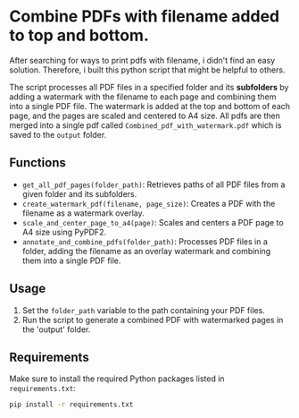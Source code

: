 # Combine PDFs with filename added to top and bottom.

After searching for ways to print pdfs with filename, i didn't find an easy solution. Therefore, i built this python script that might be helpful to others.

The script processes all PDF files in a specified folder and its **subfolders** by adding a watermark with the filename to each page and combining them into a single PDF file. The watermark is added at the top and bottom of each page, and the pages are scaled and centered to A4 size. All pdfs are then merged into a single pdf called `Combined_pdf_with_watermark.pdf` which is saved to the `output` folder.

## Functions

- `get_all_pdf_pages(folder_path)`: Retrieves paths of all PDF files from a given folder and its subfolders.
- `create_watermark_pdf(filename, page_size)`: Creates a PDF with the filename as a watermark overlay.
- `scale_and_center_page_to_a4(page)`: Scales and centers a PDF page to A4 size using PyPDF2.
- `annotate_and_combine_pdfs(folder_path)`: Processes PDF files in a folder, adding the filename as an overlay watermark and combining them into a single PDF file.

## Usage

1. Set the `folder_path` variable to the path containing your PDF files.
2. Run the script to generate a combined PDF with watermarked pages in the 'output' folder.

## Requirements

Make sure to install the required Python packages listed in `requirements.txt`:

```sh
pip install -r requirements.txt
```